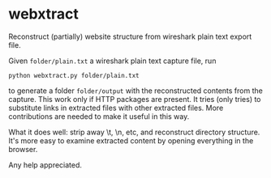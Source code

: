 # webxtract
Reconstruct (partially) website structure from wireshark plain text export file.

Given `folder/plain.txt` a wireshark plain text capture file, run

`python webxtract.py folder/plain.txt`

to generate a folder `folder/output` with the reconstructed contents from the capture. 
This work only if HTTP packages are present. It tries (only tries) to substitute links in extracted files with other extracted files.
More contributions are needed to make it useful in this way. 

What it does well: strip away \t, \n, etc, and reconstruct directory structure. It's more easy to examine 
extracted content by opening everything in the browser.

Any help appreciated.
